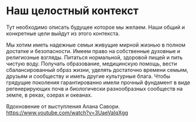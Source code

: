 Наш целостный контекст
======================

Тут необходимо описать будущее которое мы желаем.
Наши общий и конкретные цели выйдут из этого контекста.


Мы хотим иметь надежные семьи живущие мирной жизнью в полном достатке и безопасности.
Имеем право на собственные духовные и религиозные взгляды.
Питаться нормальной, здоровой пищей и пить чистую воду.
Получать образование, медицинскую помощь, вести сбалансированный образ жизни, 
уделять достаточно времени семьям, друзьям и сообществу и иметь другие культурные блага.
Чтобы грядущие поколения гарантированно имели прочный фундамент в виде регенерирующих почв 
и биологически разнообразных сообществ на земле, в реках, озерах и океанах.



Вдохновение от выступления Алана Савори.
https://www.youtube.com/watch?v=3UaeVaIqXgg
